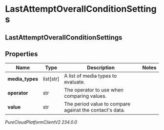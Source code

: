 # LastAttemptOverallConditionSettings

## LastAttemptOverallConditionSettings

## Properties

|Name | Type | Description | Notes|
|------------ | ------------- | ------------- | -------------|
| **media_types** | list[str] | A list of media types to evaluate. | |
| **operator** | str | The operator to use when comparing values. | |
| **value** | str | The period value to compare against the contact&#39;s data. | |



_PureCloudPlatformClientV2 234.0.0_
